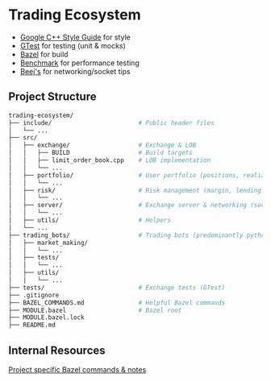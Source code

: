 # Trading Ecosystem
- [Google C++ Style Guide](https://google.github.io/styleguide/cppguide.html) for style
- [GTest](https://google.github.io/googletest/) for testing (unit & mocks)
- [Bazel](https://bazel.build/start/cpp) for build
- [Benchmark](https://github.com/google/benchmark) for performance testing
- [Beej's](https://beej.us/guide/bgnet/pdf/bgnet_usl_c_1.pdf) for networking/socket tips

## Project Structure 

```sh
trading-ecosystem/
├── include/                        # Public header files      
│   └── ...
├── src/
│   ├── exchange/                   # Exchange & LOB
│   │   ├── BUILD                   # Build targets
│   │   ├── limit_order_book.cpp    # LOB implementation
│   │   └── ...
│   ├── portfolio/                  # User portfolio (positions, realized/unrealized PnL)
│   │   └── ...
│   ├── risk/                       # Risk management (margin, lending pool, etc.)
│   │   └── ...
│   ├── server/                     # Exchange server & networking (sockets)
│   │   └── ...
│   ├── utils/                      # Helpers
│   └── ...
├── trading_bots/                   # Trading bots (predominantly python)
│   ├── market_making/                       
│   │   └── ...
│   ├── tests/                       
│   │   └── ...
│   ├── utils/                       
│   │   └── ...
├── tests/                          # Exchange tests (GTest)   
├── .gitignore  
├── BAZEL_COMMANDS.md               # Helpful Bazel commands
├── MODULE.bazel                    # Bazel root         
├── MODULE.bazel.lock            
├── README.md  
```



## Internal Resources

[Project specific Bazel commands & notes](/BAZEL_COMMANDS.md)